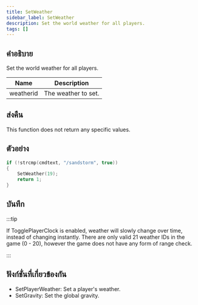 ```yaml
---
title: SetWeather
sidebar_label: SetWeather
description: Set the world weather for all players.
tags: []
---
```


## คำอธิบาย

Set the world weather for all players.

| Name      | Description         |
| --------- | ------------------- |
| weatherid | The weather to set. |

## ส่งคืน

This function does not return any specific values.

## ตัวอย่าง

```c
if (!strcmp(cmdtext, "/sandstorm", true))
{
    SetWeather(19);
    return 1;
}
```

## บันทึก

:::tip

If TogglePlayerClock is enabled, weather will slowly change over time, instead of changing instantly. There are only valid 21 weather IDs in the game (0 - 20), however the game does not have any form of range check.

:::

## ฟังก์ชั่นที่เกี่ยวข้องกัน

- SetPlayerWeather: Set a player's weather.
- SetGravity: Set the global gravity.
